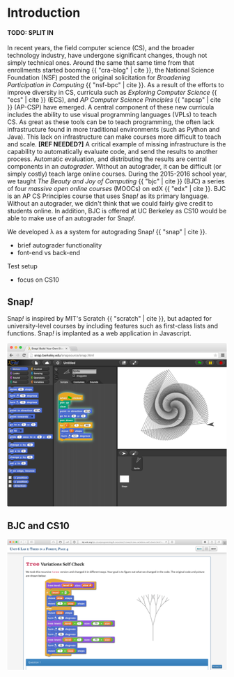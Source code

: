 # Introduction

#### TODO: SPLIT IN
In recent years, the field computer science (CS), and the broader technology industry, have undergone significant changes, though not simply technical ones. Around the same that same time from that enrollments started booming {{ "cra-blog" | cite }}, the National Science Foundation (NSF) posted the original solicitation for _Broadening Participation in Computing_ {{ "nsf-bpc" | cite }}. As a result of the efforts to improve diversity in CS, curricula such as _Exploring Computer Science_ {{ "ecs" | cite }} (ECS), and _AP Computer Science Principles_ {{ "apcsp" | cite }} (AP-CSP) have emerged. A central component of these new curricula includes the ability to use visual programming languages (VPLs) to teach CS. As great as these tools can be to teach programming, the often lack infrastructure found in more traditional environments (such as Python and Java). This lack on infrastructure can make courses more difficult to teach and scale. **[REF NEEDED?]** A critical example of missing infrastructure is the capability to automatically evaluate code, and send the results to another process. Automatic evaluation, and distributing the results are central components in an _autograder_. Without an autograder, it can be difficult (or simply costly) teach large online courses. During the 2015-2016 school year, we taught _The Beauty and Joy of Computing_ {{ "bjc" | cite }}  (BJC) a series of four _massive open online courses_ (MOOCs) on edX {{ "edx" | cite }}. BJC is an AP CS Principles course that uses Snap<em>!</em> as its primary language. Without an autograder, we didn't think that we could fairly give credit to students online. In addition, BJC is offered at UC Berkeley as CS10 would be able to make use of an autograder for Snap<em>!</em>.

We developed λ as a system for autograding Snap<em>!</em> {{ "snap" | cite }}.
- brief autograder functionality
- font-end vs back-end

Test setup
- focus on CS10

## Snap<em>!</em>
Snap<em>!</em> is inspired by MIT's Scratch {{ "scratch" | cite }}, but adapted for university-level courses by including features such as first-class lists and functions. Snap<em>!</em> is implanted as a web application in Javascript.

![An example Snap! program.](images/snap-basic.png)

## BJC and CS10


![A typical example of BJC curriculum which includes graphical output.](images/bjc-tree.png)
